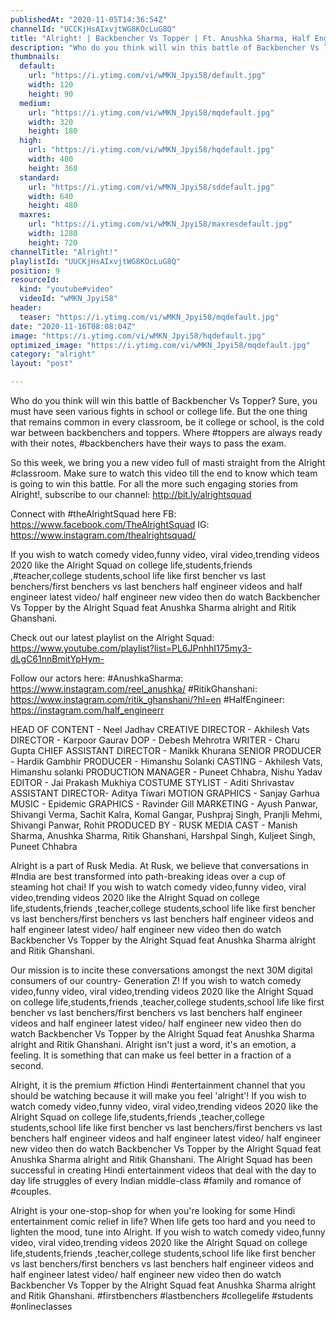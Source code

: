 ```yaml
---
publishedAt: "2020-11-05T14:36:54Z"
channelId: "UCCKjHsAIxvjtWG8KOcLuG8Q"
title: "Alright! | Backbencher Vs Topper | Ft. Anushka Sharma, Half Engineer & Ritik Ghanshani"
description: "Who do you think will win this battle of Backbencher Vs Topper? Sure, you must have seen various fights in school or college life. But the one thing that remains common in every classroom, be it college or school, is the cold war between backbenchers and toppers. Where #toppers are always ready with their notes, #backbenchers have their ways to pass the exam. \n\nSo this week, we bring you a new video full of masti straight from the Alright #classroom. Make sure to watch this video till the end to know which team is going to win this battle. For all the more such engaging stories from Alright!, subscribe to our channel: http://bit.ly/alrightsquad\n\nConnect with #theAlrightSquad here\nFB: https://www.facebook.com/TheAlrightSquad\nIG: https://www.instagram.com/thealrightsquad/\n\nIf you wish to watch comedy video,funny video, viral video,trending videos 2020 like the Alright Squad on college life,students,friends ,#teacher,college students,school life like first bencher vs last benchers/first benchers vs last benchers half engineer videos and half engineer latest video/ half engineer new video then do watch Backbencher Vs Topper by the Alright Squad feat Anushka Sharma alright and Ritik Ghanshani. \n\nCheck out our latest playlist on the Alright Squad: https://www.youtube.com/playlist?list=PL6JPnhhI175my3-dLgC61nnBmitYpHym-\n\nFollow our actors here:\n#AnushkaSharma: https://www.instagram.com/reel_anushka/\n#RitikGhanshani: https://www.instagram.com/ritik_ghanshani/?hl=en\n#HalfEngineer: https://instagram.com/half_engineerr \n\nHEAD OF CONTENT - Neel Jadhav\nCREATIVE DIRECTOR - Akhilesh Vats\nDIRECTOR - Karpoor Gaurav\nDOP - Debesh Mehrotra\nWRITER - Charu Gupta\nCHIEF ASSISTANT DIRECTOR - Manikk Khurana\nSENIOR PRODUCER - Hardik Gambhir\nPRODUCER - Himanshu Solanki\nCASTING - Akhilesh Vats, Himanshu solanki\nPRODUCTION MANAGER - Puneet Chhabra, Nishu Yadav\nEDITOR - Jai Prakash Mukhiya\nCOSTUME STYLIST - Aditi Shrivastav\nASSISTANT DIRECTOR- Aditya Tiwari\nMOTION GRAPHICS - Sanjay Garhua\nMUSIC - Epidemic\nGRAPHICS - Ravinder Gill\nMARKETING - Ayush Panwar, Shivangi Verma, Sachit Kalra, Komal Gangar, Pushpraj Singh, Pranjli Mehmi,\nShivangi Panwar, Rohit\nPRODUCED BY - RUSK MEDIA\nCAST - Manish Sharma, Anushka Sharma, Ritik Ghanshani, Harshpal Singh, Kuljeet Singh, Puneet\nChhabra\r\n\nAlright is a part of Rusk Media. At Rusk, we believe that conversations in #India are best transformed into path-breaking ideas over a cup of steaming hot chai! If you wish to watch comedy video,funny video, viral video,trending videos 2020 like the Alright Squad on college life,students,friends ,teacher,college students,school life like first bencher vs last benchers/first benchers vs last benchers half engineer videos and half engineer latest video/ half engineer new video then do watch Backbencher Vs Topper by the Alright Squad feat Anushka Sharma alright and Ritik Ghanshani. \n\nOur mission is to incite these conversations amongst the next 30M digital consumers of our country- Generation Z! If you wish to watch comedy video,funny video, viral video,trending videos 2020 like the Alright Squad on college life,students,friends ,teacher,college students,school life like first bencher vs last benchers/first benchers vs last benchers half engineer videos and half engineer latest video/ half engineer new video then do watch Backbencher Vs Topper by the Alright Squad feat Anushka Sharma alright and Ritik Ghanshani. Alright isn't just a word, it's an emotion, a feeling. It is something that can make us feel better in a fraction of a second.\n\nAlright, it is the premium #fiction Hindi #entertainment channel that you should be watching because it will make you feel 'alright'! If you wish to watch comedy video,funny video, viral video,trending videos 2020 like the Alright Squad on college life,students,friends ,teacher,college students,school life like first bencher vs last benchers/first benchers vs last benchers half engineer videos and half engineer latest video/ half engineer new video then do watch Backbencher Vs Topper by the Alright Squad feat Anushka Sharma alright and Ritik Ghanshani. The Alright Squad has been successful in creating Hindi entertainment videos that deal with the day to day life struggles of every Indian middle-class #family and romance of #couples.\n\nAlright is your one-stop-shop for when you're looking for some Hindi entertainment comic relief in life? When life gets too hard and you need to lighten the mood, tune into Alright. If you wish to watch comedy video,funny video, viral video,trending videos 2020 like the Alright Squad on college life,students,friends ,teacher,college students,school life like first bencher vs last benchers/first benchers vs last benchers half engineer videos and half engineer latest video/ half engineer new video then do watch Backbencher Vs Topper by the Alright Squad feat Anushka Sharma alright and Ritik Ghanshani. #firstbenchers #lastbenchers #collegelife #students #onlineclasses"
thumbnails:
  default:
    url: "https://i.ytimg.com/vi/wMKN_Jpyi58/default.jpg"
    width: 120
    height: 90
  medium:
    url: "https://i.ytimg.com/vi/wMKN_Jpyi58/mqdefault.jpg"
    width: 320
    height: 180
  high:
    url: "https://i.ytimg.com/vi/wMKN_Jpyi58/hqdefault.jpg"
    width: 480
    height: 360
  standard:
    url: "https://i.ytimg.com/vi/wMKN_Jpyi58/sddefault.jpg"
    width: 640
    height: 480
  maxres:
    url: "https://i.ytimg.com/vi/wMKN_Jpyi58/maxresdefault.jpg"
    width: 1280
    height: 720
channelTitle: "Alright!"
playlistId: "UUCKjHsAIxvjtWG8KOcLuG8Q"
position: 9
resourceId:
  kind: "youtube#video"
  videoId: "wMKN_Jpyi58"
header:
  teaser: "https://i.ytimg.com/vi/wMKN_Jpyi58/mqdefault.jpg"
date: "2020-11-16T08:08:04Z"
image: "https://i.ytimg.com/vi/wMKN_Jpyi58/hqdefault.jpg"
optimized_image: "https://i.ytimg.com/vi/wMKN_Jpyi58/mqdefault.jpg"
category: "alright"
layout: "post"

---
```

Who do you think will win this battle of Backbencher Vs Topper? Sure, you must have seen various fights in school or college life. But the one thing that remains common in every classroom, be it college or school, is the cold war between backbenchers and toppers. Where #toppers are always ready with their notes, #backbenchers have their ways to pass the exam. 

So this week, we bring you a new video full of masti straight from the Alright #classroom. Make sure to watch this video till the end to know which team is going to win this battle. For all the more such engaging stories from Alright!, subscribe to our channel: http://bit.ly/alrightsquad

Connect with #theAlrightSquad here
FB: https://www.facebook.com/TheAlrightSquad
IG: https://www.instagram.com/thealrightsquad/

If you wish to watch comedy video,funny video, viral video,trending videos 2020 like the Alright Squad on college life,students,friends ,#teacher,college students,school life like first bencher vs last benchers/first benchers vs last benchers half engineer videos and half engineer latest video/ half engineer new video then do watch Backbencher Vs Topper by the Alright Squad feat Anushka Sharma alright and Ritik Ghanshani. 

Check out our latest playlist on the Alright Squad: https://www.youtube.com/playlist?list=PL6JPnhhI175my3-dLgC61nnBmitYpHym-

Follow our actors here:
#AnushkaSharma: https://www.instagram.com/reel_anushka/
#RitikGhanshani: https://www.instagram.com/ritik_ghanshani/?hl=en
#HalfEngineer: https://instagram.com/half_engineerr 

HEAD OF CONTENT - Neel Jadhav
CREATIVE DIRECTOR - Akhilesh Vats
DIRECTOR - Karpoor Gaurav
DOP - Debesh Mehrotra
WRITER - Charu Gupta
CHIEF ASSISTANT DIRECTOR - Manikk Khurana
SENIOR PRODUCER - Hardik Gambhir
PRODUCER - Himanshu Solanki
CASTING - Akhilesh Vats, Himanshu solanki
PRODUCTION MANAGER - Puneet Chhabra, Nishu Yadav
EDITOR - Jai Prakash Mukhiya
COSTUME STYLIST - Aditi Shrivastav
ASSISTANT DIRECTOR- Aditya Tiwari
MOTION GRAPHICS - Sanjay Garhua
MUSIC - Epidemic
GRAPHICS - Ravinder Gill
MARKETING - Ayush Panwar, Shivangi Verma, Sachit Kalra, Komal Gangar, Pushpraj Singh, Pranjli Mehmi,
Shivangi Panwar, Rohit
PRODUCED BY - RUSK MEDIA
CAST - Manish Sharma, Anushka Sharma, Ritik Ghanshani, Harshpal Singh, Kuljeet Singh, Puneet
Chhabra

Alright is a part of Rusk Media. At Rusk, we believe that conversations in #India are best transformed into path-breaking ideas over a cup of steaming hot chai! If you wish to watch comedy video,funny video, viral video,trending videos 2020 like the Alright Squad on college life,students,friends ,teacher,college students,school life like first bencher vs last benchers/first benchers vs last benchers half engineer videos and half engineer latest video/ half engineer new video then do watch Backbencher Vs Topper by the Alright Squad feat Anushka Sharma alright and Ritik Ghanshani. 

Our mission is to incite these conversations amongst the next 30M digital consumers of our country- Generation Z! If you wish to watch comedy video,funny video, viral video,trending videos 2020 like the Alright Squad on college life,students,friends ,teacher,college students,school life like first bencher vs last benchers/first benchers vs last benchers half engineer videos and half engineer latest video/ half engineer new video then do watch Backbencher Vs Topper by the Alright Squad feat Anushka Sharma alright and Ritik Ghanshani. Alright isn't just a word, it's an emotion, a feeling. It is something that can make us feel better in a fraction of a second.

Alright, it is the premium #fiction Hindi #entertainment channel that you should be watching because it will make you feel 'alright'! If you wish to watch comedy video,funny video, viral video,trending videos 2020 like the Alright Squad on college life,students,friends ,teacher,college students,school life like first bencher vs last benchers/first benchers vs last benchers half engineer videos and half engineer latest video/ half engineer new video then do watch Backbencher Vs Topper by the Alright Squad feat Anushka Sharma alright and Ritik Ghanshani. The Alright Squad has been successful in creating Hindi entertainment videos that deal with the day to day life struggles of every Indian middle-class #family and romance of #couples.

Alright is your one-stop-shop for when you're looking for some Hindi entertainment comic relief in life? When life gets too hard and you need to lighten the mood, tune into Alright. If you wish to watch comedy video,funny video, viral video,trending videos 2020 like the Alright Squad on college life,students,friends ,teacher,college students,school life like first bencher vs last benchers/first benchers vs last benchers half engineer videos and half engineer latest video/ half engineer new video then do watch Backbencher Vs Topper by the Alright Squad feat Anushka Sharma alright and Ritik Ghanshani. #firstbenchers #lastbenchers #collegelife #students #onlineclasses